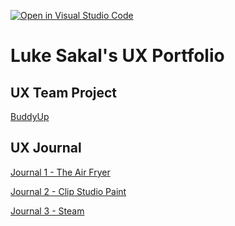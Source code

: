 [![Open in Visual Studio Code](https://classroom.github.com/assets/open-in-vscode-f059dc9a6f8d3a56e377f745f24479a46679e63a5d9fe6f495e02850cd0d8118.svg)](https://classroom.github.com/online_ide?assignment_repo_id=6804804&assignment_repo_type=AssignmentRepo)
# Luke Sakal's UX Portfolio


## UX Team Project

[BuddyUp](https://usabilityengineering.github.io/Buddy-Up/)

## UX Journal

[Journal 1 - The Air Fryer](j01/)

[Journal 2 - Clip Studio Paint](j02/)

[Journal 3 - Steam](j03/)
